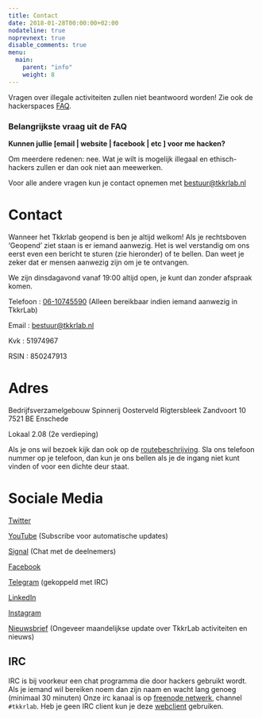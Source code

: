 ```yaml
---
title: Contact
date: 2018-01-28T00:00:00+02:00
nodateline: true
noprevnext: true
disable_comments: true
menu:
  main:
    parent: "info"
    weight: 8
---
```


Vragen over illegale activiteiten zullen niet beantwoord worden! Zie ook de hackerspaces [FAQ](https://hackerspaces.nl/faq/).

### Belangrijkste vraag uit de FAQ

**Kunnen jullie [email | website | facebook | etc ] voor me hacken?**

Om meerdere redenen: nee. Wat je wilt is mogelijk illegaal en ethisch-hackers zullen er dan ook niet aan meewerken.

Voor alle andere vragen kun je contact opnemen met <bestuur@tkkrlab.nl>

# Contact
	
Wanneer het Tkkrlab geopend is ben je altijd welkom! Als je rechtsboven ‘Geopend’ ziet staan is er iemand aanwezig. Het is wel verstandig om ons eerst even een bericht te sturen (zie hieronder) of te bellen. Dan weet je zeker dat er mensen aanwezig zijn om je te ontvangen.
 
We zijn dinsdagavond vanaf 19:00 altijd open, je kunt dan zonder afspraak komen.
 
Telefoon : [06-10745590](tel:06-10745590) (Alleen bereikbaar indien iemand aanwezig in TkkrLab)

Email : <bestuur@tkkrlab.nl>

Kvk : 51974967

RSIN : 850247913

# Adres
Bedrijfsverzamelgebouw Spinnerij Oosterveld
Rigtersbleek Zandvoort 10
7521 BE Enschede

Lokaal 2.08 (2e verdieping)

Als je ons wil bezoek kijk dan ook op de [routebeschrijving](/routebeschrijving/). Sla ons telefoon nummer op je telefoon, dan kun je ons bellen als je de ingang niet kunt vinden of voor een dichte deur staat.

# Sociale Media
[Twitter](https://twitter.com/tkkrlab)

[YouTube](https://youtube.com/tkkrlab/) (Subscribe voor automatische updates)

[Signal](https://signal.group/#CjQKICdkxuH3fu30cXLdgkZxcwgeZ0Qdx8GDsBmF6y8Hr7O_EhDqDIXKqTN9d57vxfOgfRV6) (Chat met de deelnemers)

[Facebook](https://facebook.com/tkkrlab)

[Telegram](https://t.me/joinchat/EHlAHUhm5T-FYewjP0-aOg) (gekoppeld met IRC)

[LinkedIn](https://www.linkedin.com/company/tkkrlab)

[Instagram](https://www.instagram.com/tkkrlab/)

[Nieuwsbrief](http://eepurl.com/gLxrLD) (Ongeveer maandelijkse update over TkkrLab activiteiten en nieuws)

## IRC
IRC is bij voorkeur een chat programma die door hackers gebruikt wordt.
Als je iemand wil bereiken noem dan zijn naam en wacht lang genoeg (minimaal 30 minuten)
Onze irc kanaal is op [freenode netwerk](irc://freenode.net/tkkrlab), channel ```#tkkrlab```.
Heb je geen IRC client kun je deze [webclient](http://webchat.freenode.net/?randomnick=1&channels=%23tkkrlab&uio=d4) gebruiken.
